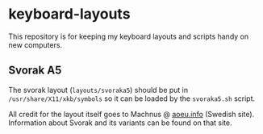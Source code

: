 # keyboard-layouts
This repository is for keeping my keyboard layouts and scripts handy on new
computers.

## Svorak A5
The svorak layout (`layouts/svoraka5`) should be put in
`/usr/share/X11/xkb/symbols` so it can be loaded by the `svoraka5.sh` script.

All credit for the layout itself goes to Machnus @
[aoeu.info](http://aoeu.info) (Swedish site). Information about Svorak and its
variants can be found on that site.
